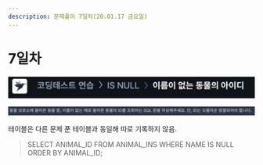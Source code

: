 ```yaml
---
description: 문제풀이 7일차(20.01.17 금요일)
---
```


# 7일차

![](../.gitbook/assets/image%20%2826%29.png)

![](../.gitbook/assets/image%20%2831%29.png)

테이블은 다른 문제 푼 테이블과 동일해 따로 기록하지 않음.

> SELECT ANIMAL\_ID FROM ANIMAL\_INS WHERE NAME IS NULL ORDER BY ANIMAL\_ID;

